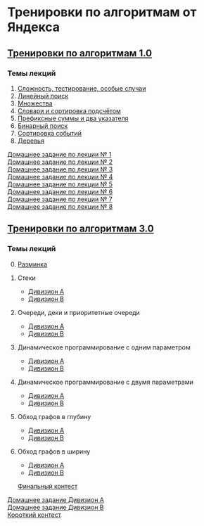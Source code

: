 # Тренировки по алгоритмам от Яндекса

## <a href="https://yandex.ru/yaintern/algorithm-training_1" data-smooth-scroll="true">Тренировки по алгоритмам 1.0</a>

### Темы лекций

1. <a href="https://github.com/IgrMd/yandex-algos-training/tree/58834967d9f65203a432dbf591ca680c803287cd/Тренировки%20по%20алгоритмам%201.0/Лекция%201.%20«Сложность%2C%20тестирование%2C%20особые%20случаи»" data-smooth-scroll="true">Сложность, тестирование, особые случаи</a>
2. <a href="https://github.com/IgrMd/yandex-algos-training/tree/58834967d9f65203a432dbf591ca680c803287cd/Тренировки%20по%20алгоритмам%201.0/Лекция%202.%20«Линейный%20поиск»" data-smooth-scroll="true">Линейный поиск</a>
3. <a href="https://github.com/IgrMd/yandex-algos-training/tree/58834967d9f65203a432dbf591ca680c803287cd/Тренировки%20по%20алгоритмам%201.0/Лекция%203.%20«Множества»" data-smooth-scroll="true">Множества</a>
4. <a href="https://github.com/IgrMd/yandex-algos-training/tree/58834967d9f65203a432dbf591ca680c803287cd/Тренировки%20по%20алгоритмам%201.0/Лекция%204.%20«Словари%20и%20сортировка%20подсчётом»" data-smooth-scroll="true">Словари и сортировка подсчётом</a>
5. <a href="https://github.com/IgrMd/yandex-algos-training/tree/58834967d9f65203a432dbf591ca680c803287cd/Тренировки%20по%20алгоритмам%201.0/Лекция%205.%20«Префиксные%20суммы%20и%20два%20указателя»" data-smooth-scroll="true">Префиксные суммы и два указателя</a>
6. <a href="https://github.com/IgrMd/yandex-algos-training/tree/58834967d9f65203a432dbf591ca680c803287cd/Тренировки%20по%20алгоритмам%201.0/Лекция%206.%20«Бинарный%20поиск»" data-smooth-scroll="true">Бинарный поиск</a>
7. <a href="https://github.com/IgrMd/yandex-algos-training/tree/58834967d9f65203a432dbf591ca680c803287cd/Тренировки%20по%20алгоритмам%201.0/Лекция%207.%20«Сортировка%20событий»" data-smooth-scroll="true">Сортировка событий</a>
8. <a href="https://github.com/IgrMd/yandex-algos-training/tree/58834967d9f65203a432dbf591ca680c803287cd/Тренировки%20по%20алгоритмам%201.0/Лекция%208.%20«Деревья»" data-smooth-scroll="true">Деревья</a>

<a href="https://contest.yandex.ru/contest/27393/enter/" data-smooth-scroll="true">Домашнее задание по лекции № 1</a>  
<a href="https://contest.yandex.ru/contest/27472/enter/" data-smooth-scroll="true">Домашнее задание по лекции № 2</a>  
<a href="https://contest.yandex.ru/contest/27663/enter/" data-smooth-scroll="true">Домашнее задание по лекции № 3</a>  
<a href="https://contest.yandex.ru/contest/27665/enter/" data-smooth-scroll="true">Домашнее задание по лекции № 4</a>  
<a href="https://contest.yandex.ru/contest/27794/enter/" data-smooth-scroll="true">Домашнее задание по лекции № 5</a>  
<a href="https://contest.yandex.ru/contest/27844/enter/" data-smooth-scroll="true">Домашнее задание по лекции № 6</a>  
<a href="https://contest.yandex.ru/contest/27883/enter/" data-smooth-scroll="true">Домашнее задание по лекции № 7</a>  
<a href="https://contest.yandex.ru/contest/28069/enter/" data-smooth-scroll="true">Домашнее задание по лекции № 8</a>

## <a href="https://yandex.ru/yaintern/algorithm-training" data-smooth-scroll="true">Тренировки по алгоритмам 3.0</a>

### Темы лекций

0. <a href="https://github.com/IgrMd/yandex-algos-training/tree/58834967d9f65203a432dbf591ca680c803287cd/Тренировки%20по%20алгоритмам%203.0/Тема%200.%20Разминка" data-smooth-scroll="true">Разминка</a>
1. Стеки
    * <a href="https://github.com/IgrMd/yandex-algos-training/tree/58834967d9f65203a432dbf591ca680c803287cd/Тренировки%20по%20алгоритмам%203.0/Дивизион%20A/Тема%201.%20Стеки" data-smooth-scroll="true">Дивизион A</a>
    * <a href="https://github.com/IgrMd/yandex-algos-training/tree/58834967d9f65203a432dbf591ca680c803287cd/Тренировки%20по%20алгоритмам%203.0/Дивизион%20B/Тема%201.%20Стеки" data-smooth-scroll="true">Дивизион B</a>
2. Очереди, деки и приоритетные очереди
    * <a href="https://github.com/IgrMd/yandex-algos-training/tree/58834967d9f65203a432dbf591ca680c803287cd/Тренировки%20по%20алгоритмам%203.0/Дивизион%20A/Тема%202.%20Очереди%2C%20деки%20и%20приоритетные%20очереди" data-smooth-scroll="true">Дивизион A</a>
    * <a href="https://github.com/IgrMd/yandex-algos-training/tree/58834967d9f65203a432dbf591ca680c803287cd/Тренировки%20по%20алгоритмам%203.0/Дивизион%20B/Тема%202.%20Очереди%2C%20деки%20и%20приоритетные%20очереди" data-smooth-scroll="true">Дивизион B</a>
3. Динамическое программирование с одним параметром
    * <a href="https://github.com/IgrMd/yandex-algos-training/tree/58834967d9f65203a432dbf591ca680c803287cd/Тренировки%20по%20алгоритмам%203.0/Дивизион%20A/Тема%203.%20Динамическое%20программирование%20с%20одним%20параметром" data-smooth-scroll="true">Дивизион A</a>
    * <a href="https://github.com/IgrMd/yandex-algos-training/tree/58834967d9f65203a432dbf591ca680c803287cd/Тренировки%20по%20алгоритмам%203.0/Дивизион%20B/Тема%203.%20Динамическое%20программирование%20с%20одним%20параметром" data-smooth-scroll="true">Дивизион B</a>
4. Динамическое программирование с двумя параметрами
    * <a href="https://github.com/IgrMd/yandex-algos-training/tree/58834967d9f65203a432dbf591ca680c803287cd/Тренировки%20по%20алгоритмам%203.0/Дивизион%20A/Тема%204.%20Динамическое%20программирование%20с%20двумя%20параметрами" data-smooth-scroll="true">Дивизион A</a>
    * <a href="https://github.com/IgrMd/yandex-algos-training/tree/58834967d9f65203a432dbf591ca680c803287cd/Тренировки%20по%20алгоритмам%203.0/Дивизион%20B/Тема%204.%20Динамическое%20программирование%20с%20двумя%20параметрами" data-smooth-scroll="true">Дивизион B</a>
5. Обход графов в глубину
    * <a href="https://github.com/IgrMd/yandex-algos-training/tree/58834967d9f65203a432dbf591ca680c803287cd/Тренировки%20по%20алгоритмам%203.0/Дивизион%20A/Тема%205.%20Обход%20графов%20в%20глубину" data-smooth-scroll="true">Дивизион A</a>
    * <a href="https://github.com/IgrMd/yandex-algos-training/tree/58834967d9f65203a432dbf591ca680c803287cd/Тренировки%20по%20алгоритмам%203.0/Дивизион%20B/Тема%205.%20Обход%20графов%20в%20глубину" data-smooth-scroll="true">Дивизион B</a>
6. Обход графов в ширину
    * <a href="https://github.com/IgrMd/yandex-algos-training/tree/58834967d9f65203a432dbf591ca680c803287cd/Тренировки%20по%20алгоритмам%203.0/Дивизион%20A/Тема%206.%20Обход%20графов%20в%20ширину" data-smooth-scroll="true">Дивизион A</a>
    * <a href="https://github.com/IgrMd/yandex-algos-training/tree/58834967d9f65203a432dbf591ca680c803287cd/Тренировки%20по%20алгоритмам%203.0/Дивизион%20B/Тема%206.%20Обход%20графов%20в%20ширину" data-smooth-scroll="true">Дивизион B</a>

   <a href="https://github.com/IgrMd/yandex-algos-training/tree/58834967d9f65203a432dbf591ca680c803287cd/Тренировки%20по%20алгоритмам%203.0/Финальный%20контест" data-smooth-scroll="true">Финальный контест</a>

<a href="https://contest.yandex.ru/contest/45469" data-smooth-scroll="true">Домашнее задание Дивизион А</a>  
<a href="https://contest.yandex.ru/contest/45468" data-smooth-scroll="true">Домашнее задание Дивизион B</a>  
<a href="https://contest.yandex.ru/contest/46304" data-smooth-scroll="true">Короткий контест</a>  
